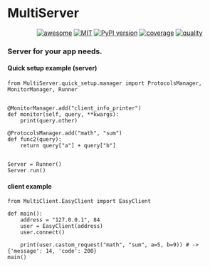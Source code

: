 # MultiServer 

<p align="center">
<a href=""><img src="https://cdn.rawgit.com/sindresorhus/awesome/d7305f38d29fed78fa85652e3a63e154dd8e8829/media/badge.svg" alt="awesome"></a>
<a href="https://badge.fury.io/py/mit"><img src="https://img.shields.io/badge/license-MIT-green.svg" alt="MIT"></a>
<a href="https://badge.fury.io/py/pypi"><img src="https://badge.fury.io/py/pypi.svg" alt="PyPI version"></a>
<a href=""><img src="https://img.shields.io/badge/coverage-100%25-brightgreen.svg" alt="coverage"></a>
<a href=""><img src="https://img.shields.io/badge/code%20quality-A-brightgreen.svg" alt="quality"></a>
</p>

### Server for your app needs.

#### **Quick setup example (server)**
```
from MultiServer.quick_setup.manager import ProtocolsManager, MonitorManager, Runner


@MonitorManager.add("client_info_printer")
def monitor(self, query, **kwargs):
    print(query.other)

@ProtocolsManager.add("math", "sum")
def func2(query):
    return query["a"] + query["b"]


Server = Runner()
Server.run()
```

#### **client example**
```
from MultiClient.EasyClient import EasyClient

def main():
    address = "127.0.0.1", 84
    user = EasyClient(address)
    user.connect()

    print(user.castom_request("math", "sum", a=5, b=9)) # -> {'message': 14, 'code': 200}
main()
```
